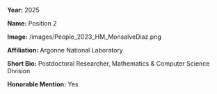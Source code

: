 **Year:** 2025

**Name:** Position 2

**Image:** /images/People_2023_HM_MonsalveDiaz.png

**Affiliation:** Argonne National Laboratory

**Short Bio:** Postdoctoral Researcher, Mathematics & Computer Science Division

**Honorable Mention:** Yes
